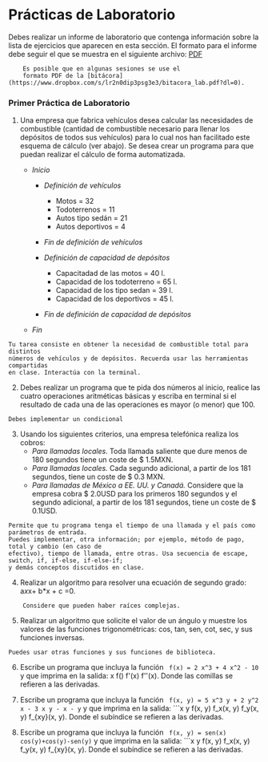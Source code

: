# Prácticas de Laboratorio

Debes realizar un informe de laboratorio que contenga información sobre la 
lista de ejercicios que aparecen en esta sección. El formato para el informe 
debe seguir el que se muestra en el siguiente archivo:
[PDF](https://www.dropbox.com/s/su6eq5njqy4vvmr/gral-templete.pdf?dl=0)

~~~
	Es posible que en algunas sesiones se use el 
	formato PDF de la [bitácora](https://www.dropbox.com/s/lr2n0dip3psg3e3/bitacora_lab.pdf?dl=0). 
~~~

### Primer Práctica de Laboratorio
1. Una empresa que fabrica vehículos desea calcular las necesidades de 
combustible (cantidad de combustible necesario para llenar los depósitos 
de todos sus vehículos) para lo cual nos han facilitado este esquema de 
cálculo (ver abajo). Se desea crear un programa para que puedan realizar 
el cálculo de forma automatizada.


 	- *Inicio*
		- _Definición de vehículos_
			- Motos = 32
			- Todoterrenos = 11
			- Autos tipo sedán = 21
			- Autos deportivos = 4
		- _Fin de definición de vehículos_

		- _Definición de capacidad de depósitos_
			- Capacitadad de las motos = 40 l.
			- Capacidad de los todoterreno = 65 l.
			- Capacidad de los tipo sedan = 39 l.
			- Capacidad de los deportivos = 45 l.
		- _Fin de definición de capacidad de depósitos_

	- *Fin*

~~~
Tu tarea consiste en obtener la necesidad de combustible total para distintos 
números de vehículos y de depósitos. Recuerda usar las herramientas compartidas 
en clase. Interactúa con la terminal.
~~~

2. Debes realizar un programa que te pida dos números al inicio, realice las cuatro operaciones 
aritméticas básicas y escriba en terminal si el resultado de cada una de las operaciones 
es mayor (o menor) que 100.

~~~
Debes implementar un condicional
~~~

3. Usando los siguientes criterios, una empresa telefónica realiza los cobros:
	- _Para llamadas locales_. Toda llamada saliente que dure menos de 180 
	  segundos tiene un coste de $ 1.5MXN.
	- _Para llamadas locales._ Cada segundo adicional, a partir de los 181 
	  segundos, tiene un coste de $ 0.3 MXN.
	- _Para llamadas de México a EE. UU. y Canadá._ Considere que la empresa 
	  cobra $ 2.0USD para los primeros 180 segundos y el segundo 
	  adicional, a partir de los 181 segundos, tiene un coste de $ 0.1USD.
~~~
Permite que tu programa tenga el tiempo de una llamada y el país como parámetros de entrada. 
Puedes implementar, otra información; por ejemplo, método de pago, total y cambio (en caso de 
efectivo), tiempo de llamada, entre otras. Usa secuencia de escape, switch, if, if-else, if-else-if; 
y demás conceptos discutidos en clase.
~~~


4. Realizar un algoritmo para resolver una ecuación de segundo grado: a*x*x+ b*x + c =0.

~~~
	Considere que pueden haber raíces complejas.
~~~


5. Realizar un algoritmo que solicite el valor de un ángulo y muestre los 
valores de las funciones trigonométricas: cos, tan, sen, cot, sec,  y sus funciones 
inversas.

~~~
Puedes usar otras funciones y sus funciones de biblioteca.
~~~

6. Escribe un programa que incluya la función ``` f(x) = 2 x^3 + 4 x^2 - 10``` y que 
imprima en la salida: x     f()     f'(x)     f''(x). Donde las comillas se refieren a las 
derivadas. 


7. Escribe un programa que incluya la función ``` f(x, y) = 5 x^3 y + 2 y^2 x - 3 x y - x - y``` 
y que imprima en la salida: ```x  y  f(x, y)  f_x(x, y)  f_y(x, y)  f_{xy}(x, y). Donde el 
subíndice se refieren a las derivadas.


8. Escribe un programa que incluya la función ``` f(x, y) = sen(x) cos(y)+cos(y)-sen(y)``` 
y que imprima en la salida: ```x  y  f(x, y)  f_x(x, y)  f_y(x, y)  f_{xy}(x, y). Donde el 
subíndice se refieren a las derivadas.



